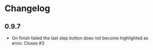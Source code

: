 # Changelog

## 0.9.7

- On finish failed the last step button does not become highlighted as error. Closes #3
